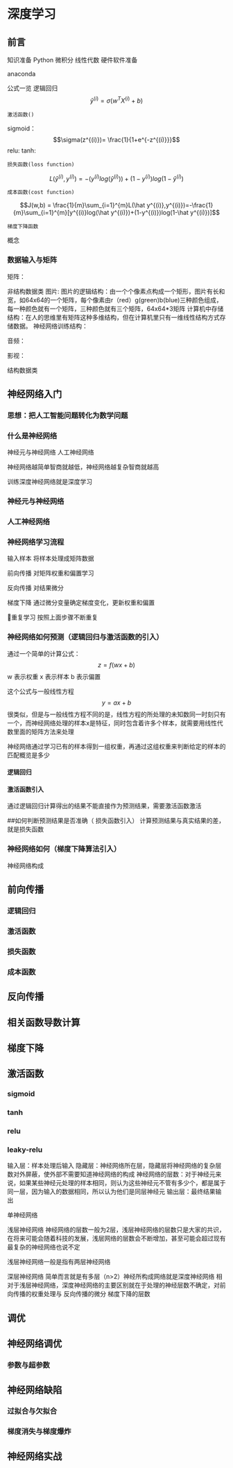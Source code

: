 # 深度学习

## 前言
知识准备
    Python
    微积分
    线性代数
硬件软件准备

anaconda

公式一览
    逻辑回归 
    $$\hat y^{(i)}=\sigma(w^TX^{(i)}+b)$$


    激活函数()
sigmoid：$$\sigma(z^{(i)})= \frac{1}{1+e^{-z^{(i)}}}$$
relu:
tanh:


    损失函数(loss function)
$$L(\hat y^{(i)}, y^{(i)})= -(y^{(i)}log(\hat y^{(i)})) + (1-y^{(i)})log(1-\hat y^{(i)})$$
    
    
    成本函数(cost function)
$$J(w,b) = \frac{1}{m}\sum_{i=1}^{m}L(\hat y^{(i)},y^{(i)})=-\frac{1}{m}\sum_{i=1}^{m}[y^{(i)}log(\hat y^{(i)})+(1-y^{(i)})log(1-\hat y^{(i)})]$$


    梯度下降函数
        
    
    
概念

### 数据输入与矩阵

矩阵：

非结构数据类
图片:
图片的逻辑结构：由一个个像素点构成一个矩形，图片有长和宽，如64x64的一个矩阵，每个像素由r（red）g(green)b(blue)三种颜色组成，每一种颜色就有一个矩阵，三种颜色就有三个矩阵，64x64*3矩阵
计算机中存储结构：在人的思维里有矩阵这种多维结构，但在计算机里只有一维线性结构方式存储数据。
神经网络训练结构：

音频：

影视：

结构数据类


## 神经网络入门
### 思想：把人工智能问题转化为数学问题

### 什么是神经网络

神经元与神经网络
人工神经网络

神经网络越简单智商就越低，神经网络越复杂智商就越高


训练深度神经网络就是深度学习

### 神经元与神经网络

### 人工神经网络

### 神经网络学习流程
输入样本
将样本处理成矩阵数据

前向传播
对矩阵权重和偏置学习

反向传播
对结果微分

梯度下降
通过微分变量确定梯度变化，更新权重和偏置

重复学习
按照上面步骤不断重复

### 神经网络如何预测（逻辑回归与激活函数的引入）

通过一个简单的计算公式：$$z = f(wx+b)$$
w 表示权重
x 表示样本
b 表示偏置

这个公式与一般线性方程 $$ y = ax+b$$很类似，但是与一般线性方程不同的是，线性方程的所处理的未知数同一时刻只有一个，而神经网络处理的样本x是特征，同时包含着许多个样本，就需要用线性代数里面的矩阵方法来处理


神经网络通过学习已有的样本得到一组权重，再通过这组权重来判断给定的样本的匹配概览是多少

#### 逻辑回归

#### 激活函数引入

通过逻辑回归计算得出的结果不能直接作为预测结果，需要激活函数激活

##如何判断预测结果是否准确（ 损失函数引入）
计算预测结果与真实结果的差，就是损失函数


### 神经网络如何（梯度下降算法引入）




神经网络构成

## 前向传播
### 逻辑回归
### 激活函数
### 损失函数
### 成本函数

## 反向传播

## 相关函数导数计算

## 梯度下降

## 激活函数
### sigmoid
### tanh
### relu
### leaky-relu

输入层：样本处理后输入
隐藏层：神经网络所在层，隐藏层将神经网络的复杂层数对外屏蔽，使外部不需要知道神经网络的构成
神经网络的层数：对于神经元来说，如果某些神经元处理的样本相同，则认为这些神经元不管有多少个，都是属于同一层，因为输入的数据相同，所以认为他们是同层神经元
输出层：最终结果输出


单神经网络

浅层神经网络
神经网络的层数一般为2层，浅层神经网络的层数只是大家的共识，在将来可能会随着科技的发展，浅层网络的层数会不断增加，甚至可能会超过现有最复杂的神经网络也说不定



浅层神经网络一般是指有两层神经网络

深层神经网络
简单而言就是有多层（n>2）神经所构成网络就是深度神经网络
相对于浅层神经网络，深度神经网络的主要区别就在于处理的神经层数不确定，对前向传播的权重处理与 反向传播的微分 梯度下降的层数


## 调优

## 神经网络调优
### 参数与超参数

## 神经网络缺陷
### 过拟合与欠拟合
### 梯度消失与梯度爆炸



## 神经网络实战